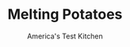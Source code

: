 ---
layout: ../../layouts/MarkdownPostLayout.astro
title: Melting Potatoes
author: America's Test Kitchen
pubDate: 2023-03-15
description: "It’s easy to make a few potatoes with crispy outsides and creamy interiors in a skillet on the stovetop. But what about making a larger batch?"
image_url: https://res.cloudinary.com/hksqkdlah/image/upload/ar_1:1,c_fill,dpr_2.0,f_auto,fl_lossy.progressive.strip_profile,g_faces:auto,q_auto:low,w_344/19008_sfs-meltingpotatoes-15
tags: ["Side Dishes","Potatoes","Holiday","Thanksgiving"]
calories: 1803
protein: 4
carbohydrates: 31
fats: 
fiber: 3
ingredients: ["3 pounds, Yukon Gold potatoes, peeled","6 tablespoons, unsalted butter, melted","1 tablespoon, minced fresh thyme","1 teaspoon, salt","1/2 teaspoon, pepper","1 1/2 cups, chicken broth","2 , garlic cloves, lightly crushed and peeled"]
serves: 8
time: "1¼ hours"
instructions: ["Adjust oven rack to upper-middle position and heat oven to 500 degrees. Square off ends of potatoes and cut crosswise into 1-inch-thick disks. Toss potatoes with butter, thyme, salt, and pepper. Arrange potatoes in single layer in 13 by 9-inch baking pan.","Roast potatoes until bottoms are beginning to brown around edges, about 15 minutes. Remove pan from oven. Using flat metal spatula and tongs, loosen potatoes from bottom of pan and flip. Continue to roast until browned on second side, about 15 minutes longer.","Remove pan from oven, flip potatoes once more, and add broth and garlic. Roast until potatoes are tender and sauce has reduced slightly, about 15 minutes. Baste potatoes with sauce before serving."]
nutrition: ["773 mg Potassium","113 mg Phosphorus","27 mg Calcium","1 mg Iron","42 mg Magnesium","366 mg Sodium","9 g Fat","2 mg Niacin (B3)","2 g Monounsaturated","34 mg Vitamin C","24 mg Cholesterol","5 g Saturated","3 g Fiber","29 µg Folate (food)","2 g Sugars","4 µg Vitamin K","178 g Water","31 g Carbs","29 µg Folate equivalent (total)","4 g Protein","74 µg Vitamin A","225 kcal Energy","1803 calories"]
notes: "Use potatoes at least 1½ inches in diameter. Do not use a glass baking dish, which could shatter."
---